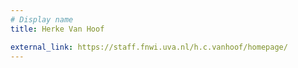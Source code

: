 ```yaml
---
# Display name
title: Herke Van Hoof 

external_link: https://staff.fnwi.uva.nl/h.c.vanhoof/homepage/
---
```

